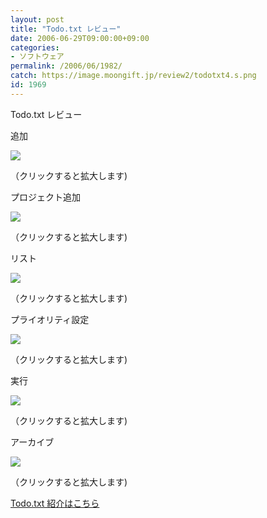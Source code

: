 ```yaml
---
layout: post
title: "Todo.txt レビュー"
date: 2006-06-29T09:00:00+09:00
categories:
- ソフトウェア
permalink: /2006/06/1982/
catch: https://image.moongift.jp/review2/todotxt4.s.png
id: 1969
---
```

Todo.txt レビュー  
<!--more-->

追加

  

[![](https://image.moongift.jp/review2/todotxt1.s.png)](https://image.moongift.jp/review2/todotxt1.png)  
  
（クリックすると拡大します)

  

プロジェクト追加

  

[![](https://image.moongift.jp/review2/todotxt2.s.png)](https://image.moongift.jp/review2/todotxt2.png)  
  
（クリックすると拡大します)

  

リスト

  

[![](https://image.moongift.jp/review2/todotxt3.s.png)](https://image.moongift.jp/review2/todotxt3.png)  
  
（クリックすると拡大します)

  

プライオリティ設定

  

[![](https://image.moongift.jp/review2/todotxt4.s.png)](https://image.moongift.jp/review2/todotxt4.png)  
  
（クリックすると拡大します)

  

実行

  

[![](https://image.moongift.jp/review2/todotxt5.s.png)](https://image.moongift.jp/review2/todotxt5.png)  
  
（クリックすると拡大します)

  

アーカイブ

  

[![](https://image.moongift.jp/review2/todotxt6.s.png)](https://image.moongift.jp/review2/todotxt6.png)  
  
（クリックすると拡大します)

  

[Todo.txt 紹介はこちら](http://oss.moongift.jp/intro/i-1975.html)

